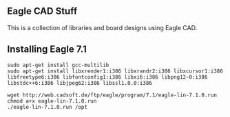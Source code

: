 ## Eagle CAD Stuff

This is a collection of libraries and board designs using Eagle CAD.

## Installing Eagle 7.1

    sudo apt-get install gcc-multilib
    sudo apt-get install libxrender1:i386 libxrandr2:i386 libxcursor1:i386 libfreetype6:i386 libfontconfig1:i386 libxi6:i386 libpng12-0:i386 libstdc++6:i386 libjpeg62:i386 libssl1.0.0:i386

    wget http://web.cadsoft.de/ftp/eagle/program/7.1/eagle-lin-7.1.0.run
    chmod a+x eagle-lin-7.1.0.run
    ./eagle-lin-7.1.0.run /opt
